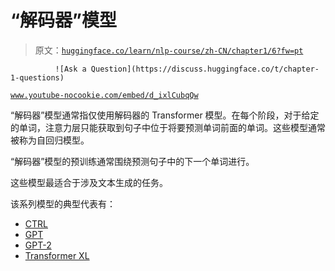 # “解码器”模型

> 原文：[`huggingface.co/learn/nlp-course/zh-CN/chapter1/6?fw=pt`](https://huggingface.co/learn/nlp-course/zh-CN/chapter1/6?fw=pt)

              ![Ask a Question](https://discuss.huggingface.co/t/chapter-1-questions)

[`www.youtube-nocookie.com/embed/d_ixlCubqQw`](https://www.youtube-nocookie.com/embed/d_ixlCubqQw)

“解码器”模型通常指仅使用解码器的 Transformer 模型。在每个阶段，对于给定的单词，注意力层只能获取到句子中位于将要预测单词前面的单词。这些模型通常被称为自回归模型。

“解码器”模型的预训练通常围绕预测句子中的下一个单词进行。

这些模型最适合于涉及文本生成的任务。

该系列模型的典型代表有：

*   [CTRL](https://huggingface.co/transformers/model_doc/ctrl.html)
*   [GPT](https://huggingface.co/docs/transformers/model_doc/openai-gpt)
*   [GPT-2](https://huggingface.co/transformers/model_doc/gpt2.html)
*   [Transformer XL](https://huggingface.co/transformers/model_doc/transfor-xl.html)